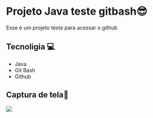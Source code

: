 # Projeto Java teste gitbash😎
Esse é um projeto teste para acessar o github

## Tecnoligia 💻
- Java
- Git Bash
- Github
## Captura de tela📸
<img src="..."/>
